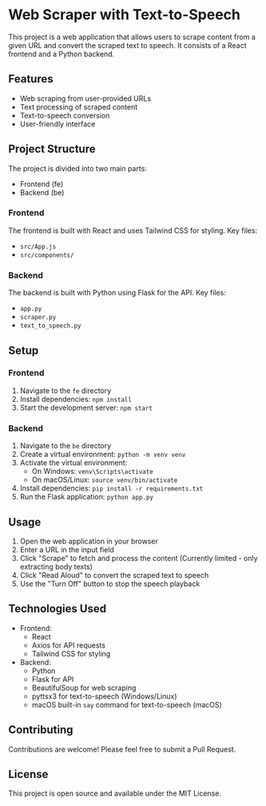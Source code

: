 # Web Scraper with Text-to-Speech

This project is a web application that allows users to scrape content from a given URL and convert the scraped text to speech. It consists of a React frontend and a Python backend.

## Features

- Web scraping from user-provided URLs
- Text processing of scraped content
- Text-to-speech conversion
- User-friendly interface

## Project Structure

The project is divided into two main parts:
- Frontend (fe)
- Backend (be)

### Frontend
The frontend is built with React and uses Tailwind CSS for styling. Key files:
- `src/App.js`
- `src/components/`

### Backend
The backend is built with Python using Flask for the API. Key files:
- `app.py`
- `scraper.py`
- `text_to_speech.py`

## Setup

### Frontend
1. Navigate to the `fe` directory
2. Install dependencies: `npm install`
3. Start the development server: `npm start`

### Backend
1. Navigate to the `be` directory
2. Create a virtual environment: `python -m venv venv`
3. Activate the virtual environment:
   - On Windows: `venv\Scripts\activate`
   - On macOS/Linux: `source venv/bin/activate`
4. Install dependencies: `pip install -r requirements.txt`
5. Run the Flask application: `python app.py`

## Usage

1. Open the web application in your browser
2. Enter a URL in the input field
3. Click "Scrape" to fetch and process the content (Currently limited - only extracting body texts)
4. Click "Read Aloud" to convert the scraped text to speech
5. Use the "Turn Off" button to stop the speech playback

## Technologies Used

- Frontend:
  - React
  - Axios for API requests
  - Tailwind CSS for styling
- Backend:
  - Python
  - Flask for API
  - BeautifulSoup for web scraping
  - pyttsx3 for text-to-speech (Windows/Linux)
  - macOS built-in `say` command for text-to-speech (macOS)

## Contributing

Contributions are welcome! Please feel free to submit a Pull Request.

## License

This project is open source and available under the MIT License.
